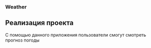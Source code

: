 ### Weather

## Реализация проекта

С помощью данного приложения пользователи смогут смотреть прогноз погоды
